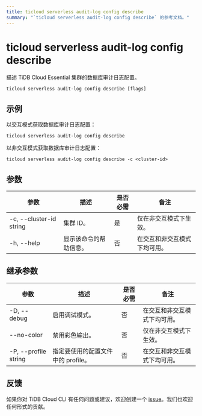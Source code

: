 ```yaml
---
title: ticloud serverless audit-log config describe
summary: "`ticloud serverless audit-log config describe` 的参考文档。"
---
```


# ticloud serverless audit-log config describe

描述 TiDB Cloud Essential 集群的数据库审计日志配置。

```shell
ticloud serverless audit-log config describe [flags]
```

## 示例

以交互模式获取数据库审计日志配置：

```shell
ticloud serverless audit-log config describe
```

以非交互模式获取数据库审计日志配置：

```shell
ticloud serverless audit-log config describe -c <cluster-id>
```

## 参数

| 参数                    | 描述                | 是否必需 | 备注                                                 |
|-------------------------|---------------------|----------|------------------------------------------------------|
| -c, --cluster-id string | 集群 ID。           | 是       | 仅在非交互模式下生效。                               |
| -h, --help              | 显示该命令的帮助信息。 | 否       | 在交互和非交互模式下均可用。                         |

## 继承参数

| 参数                 | 描述                                                                                          | 是否必需 | 备注                                                                                                             |
|----------------------|-----------------------------------------------------------------------------------------------|----------|------------------------------------------------------------------------------------------------------------------|
| -D, --debug          | 启用调试模式。                                                                                | 否       | 在交互和非交互模式下均可用。                                                                                     |
| --no-color           | 禁用彩色输出。                                                                                | 否       | 仅在非交互模式下生效。                                                                                           |
| -P, --profile string | 指定要使用的配置文件中的 profile。                                                            | 否       | 在交互和非交互模式下均可用。                                                                                     |

## 反馈

如果你对 TiDB Cloud CLI 有任何问题或建议，欢迎创建一个 [issue](https://github.com/tidbcloud/tidbcloud-cli/issues/new/choose)。我们也欢迎任何形式的贡献。